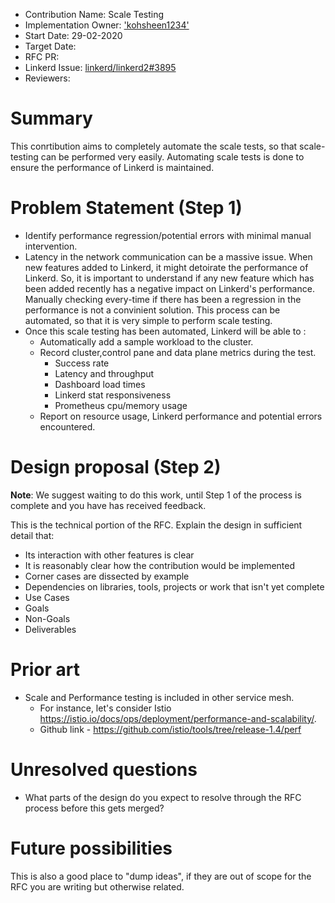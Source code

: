 - Contribution Name: Scale Testing
- Implementation Owner:  ['kohsheen1234'](https://github.com/kohsheen1234)
- Start Date: 29-02-2020
- Target Date: 
- RFC PR:
- Linkerd Issue: [linkerd/linkerd2#3895](https://github.com/linkerd/linkerd2/issues/3895)
- Reviewers: 


[summary]: #summary

# Summary
This conrtibution aims to completely automate the scale tests, so that scale-testing can be performed very easily. Automating scale tests is done to ensure the performance of Linkerd is maintained.

# Problem Statement (Step 1)

[problem-statement]: #problem-statement

- Identify performance regression/potential errors with minimal manual intervention.
- Latency in the network communication can be a massive issue. When new features added to Linkerd, it might detoirate the performance of Linkerd. So, it is important to understand if any new feature which has been added recently has a negative impact on Linkerd's performance. Manually checking every-time if there has been a regression in the performance is not a convinient solution. This process can be automated, so that it is very simple to perform scale testing.
- Once this scale testing has been automated, Linkerd will be able to :
  - Automatically add a sample workload to the cluster.
  - Record cluster,control pane and data plane metrics during the test.
    - Success rate
    - Latency and throughput
    - Dashboard load times
    - Linkerd stat responsiveness
    - Prometheus cpu/memory usage
  - Report on resource usage, Linkerd performance and potential errors encountered.


# Design proposal (Step 2)

[design-proposal]: #design-proposal


**Note**: We suggest waiting to do this work, until Step 1 of the process is complete and you have has received feedback.

This is the technical portion of the RFC. Explain the design in sufficient detail that:

- Its interaction with other features is clear
- It is reasonably clear how the contribution would be implemented
- Corner cases are dissected by example
- Dependencies on libraries, tools, projects or work that isn't yet complete
- Use Cases
- Goals
- Non-Goals
- Deliverables

# Prior art

[prior-art]: #prior-art

- Scale and Performance testing is included in other service mesh. 
  - For instance, let's consider Istio https://istio.io/docs/ops/deployment/performance-and-scalability/. 
  - Github link - https://github.com/istio/tools/tree/release-1.4/perf


# Unresolved questions

[unresolved-questions]: #unresolved-questions

- What parts of the design do you expect to resolve through the RFC process before this gets merged?

# Future possibilities

[future-possibilities]: #future-possibilities

This is also a good place to "dump ideas", if they are out of scope for the RFC you are writing but otherwise related.
